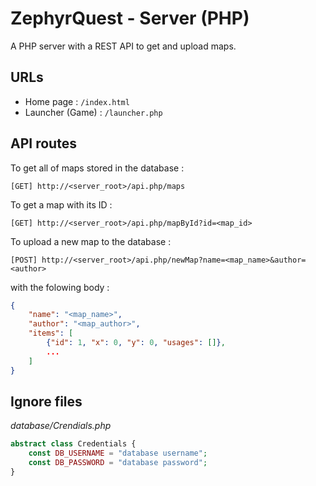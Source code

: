 # ZephyrQuest - Server (PHP)

A PHP server with a REST API to get and upload maps.

## URLs

* Home page : `/index.html`
* Launcher (Game) : `/launcher.php`

## API routes

To get all of maps stored in the database :

```
[GET] http://<server_root>/api.php/maps
```

To get a map with its ID :

```
[GET] http://<server_root>/api.php/mapById?id=<map_id>
```

To upload a new map to the database :

```
[POST] http://<server_root>/api.php/newMap?name=<map_name>&author=<author>
```

with the folowing body :

```json
{
    "name": "<map_name>",
    "author": "<map_author>",
    "items": [
        {"id": 1, "x": 0, "y": 0, "usages": []},
        ...
    ]
}
```

## Ignore files

*database/Crendials.php*

```php
abstract class Credentials {
    const DB_USERNAME = "database username";
    const DB_PASSWORD = "database password";
}
```